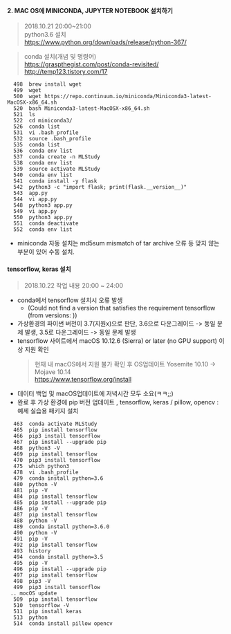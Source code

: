   
#### 2. MAC OS에 MINICONDA, JUPYTER NOTEBOOK 설치하기  
> 2018.10.21  20:00~21:00   
> python3.6 설치   
https://www.python.org/downloads/release/python-367/

> conda 설치(개념 및 명령어)   
https://graspthegist.com/post/conda-revisited/   
http://temp123.tistory.com/17   
```
  498  brew install wget
  499  wget
  500  wget https://repo.continuum.io/miniconda/Miniconda3-latest-MacOSX-x86_64.sh
  520  bash Miniconda3-latest-MacOSX-x86_64.sh 
  521  ls
  522  cd miniconda3/
  526  conda list
  531  vi .bash_profile
  532  source .bash_profile
  535  conda list
  536  conda env list
  537  conda create -n MLStudy
  538  conda env list
  539  source activate MLStudy
  540  conda env list
  541  conda install -y flask
  542  python3 -c "import flask; print(flask.__version__)"
  543  app.py
  544  vi app.py
  548  python3 app.py
  549  vi app.py
  550  python3 app.py
  551  conda deactivate
  552  conda env list
```   
* miniconda 자동 설치는 md5sum mismatch of tar archive 오류 등 맞지 않는 부분이 있어 수동 설치.

#### tensorflow, keras 설치 
> 2018.10.22 작업 내용 20:00 ~ 24:00   
- conda에서 tensorflow 설치시 오류 발생
  - (Could not find a version that satisfies the requirement tensorflow (from versions: ))
- 가상환경의 파이썬 버전이 3.7(지원x)으로 판단, 3.6으로 다운그레이드 -> 동일 문제 발생, 3.5로 다운그레이드 -> 동일 문제 발생
- tensorflow 사이트에서 macOS 10.12.6 (Sierra) or later (no GPU support) 이상 지원 확인
  > 현재 내 macOS에서 지원 불가 확인 후 OS업데이트 Yosemite 10.10 -> Mojave 10.14   
  > https://www.tensorflow.org/install   
- 데이터 백업 및 macOS업데이트에 저녁시간 모두 소요(ㅋㅋ;;)
- 완료 후 가상 환경에 pip 버전 업데이트 , tensorflow, keras / pillow, opencv : 예제 실습용 패키지 설치

```
  463  conda activate MLStudy
  465  pip install tensorflow
  466  pip3 install tensorflow
  467  pip install --upgrade pip
  468  python3 -V
  469  pip install tensorflow
  470  pip3 install tensorflow
  475  which python3
  478  vi .bash_profile
  479  conda install python=3.6
  480  python -V
  481  pip -V
  484  pip install tensorflow
  485  pip install --upgrade pip
  486  pip -V
  487  pip install tensorflow
  488  python -V
  489  conda install python=3.6.0
  490  python -V
  491  pip -V
  492  pip install tensorflow
  493  history
  494  conda install python=3.5
  495  pip -V
  496  pip install --upgrade pip
  497  pip install tensorflow
  498  pip3 -V
  499  pip3 install tensorflow
 .. mocOS update
  509  pip install tensorflow
  510  tensorflow -V
  511  pip install keras
  513  python
  514  conda install pillow opencv

```
